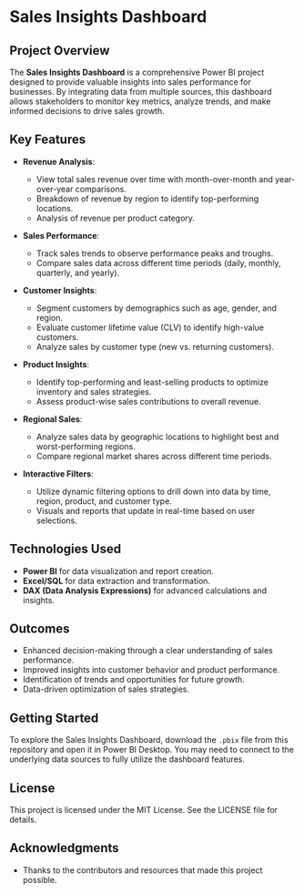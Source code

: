 # Sales Insights Dashboard

## Project Overview
The **Sales Insights Dashboard** is a comprehensive Power BI project designed to provide valuable insights into sales performance for businesses. By integrating data from multiple sources, this dashboard allows stakeholders to monitor key metrics, analyze trends, and make informed decisions to drive sales growth.

## Key Features
- **Revenue Analysis**: 
  - View total sales revenue over time with month-over-month and year-over-year comparisons.
  - Breakdown of revenue by region to identify top-performing locations.
  - Analysis of revenue per product category.

- **Sales Performance**: 
  - Track sales trends to observe performance peaks and troughs.
  - Compare sales data across different time periods (daily, monthly, quarterly, and yearly).

- **Customer Insights**: 
  - Segment customers by demographics such as age, gender, and region.
  - Evaluate customer lifetime value (CLV) to identify high-value customers.
  - Analyze sales by customer type (new vs. returning customers).

- **Product Insights**: 
  - Identify top-performing and least-selling products to optimize inventory and sales strategies.
  - Assess product-wise sales contributions to overall revenue.

- **Regional Sales**: 
  - Analyze sales data by geographic locations to highlight best and worst-performing regions.
  - Compare regional market shares across different time periods.

- **Interactive Filters**: 
  - Utilize dynamic filtering options to drill down into data by time, region, product, and customer type.
  - Visuals and reports that update in real-time based on user selections.

## Technologies Used
- **Power BI** for data visualization and report creation.
- **Excel/SQL** for data extraction and transformation.
- **DAX (Data Analysis Expressions)** for advanced calculations and insights.

## Outcomes
- Enhanced decision-making through a clear understanding of sales performance.
- Improved insights into customer behavior and product performance.
- Identification of trends and opportunities for future growth.
- Data-driven optimization of sales strategies.

## Getting Started
To explore the Sales Insights Dashboard, download the `.pbix` file from this repository and open it in Power BI Desktop. You may need to connect to the underlying data sources to fully utilize the dashboard features.

## License
This project is licensed under the MIT License. See the LICENSE file for details.

## Acknowledgments
- Thanks to the contributors and resources that made this project possible.
